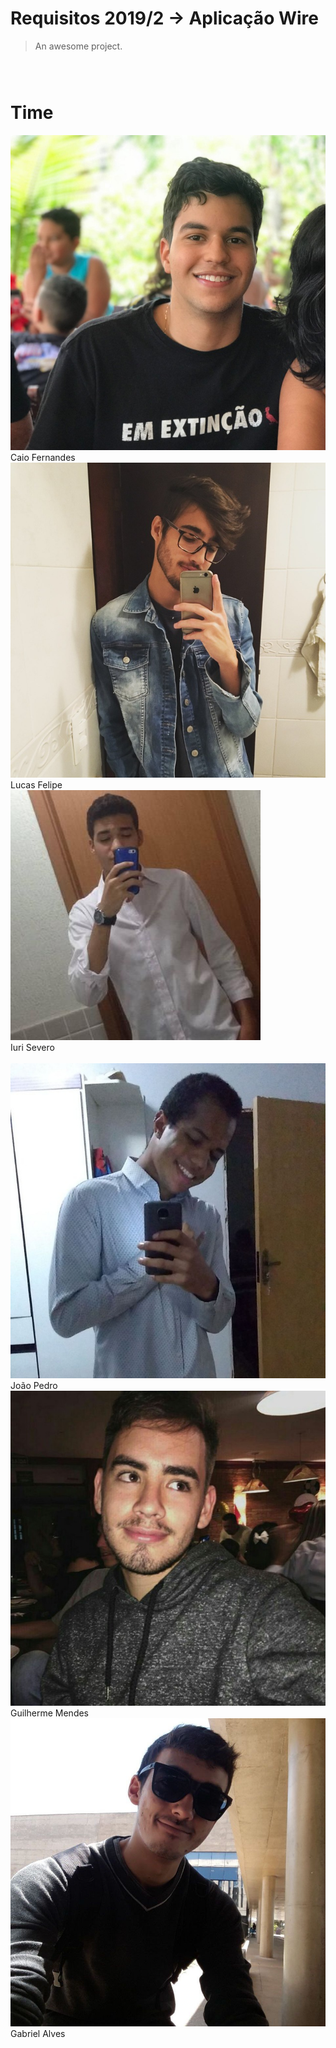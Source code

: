 # Requisitos 2019/2 -> Aplicação  Wire

> An awesome project.
### <pre>     </pre>

<h1 class="display-1 sub-title2">Time</h1>

<div class="container">
  <div class="row">
    <div class="col-sm container-img">
    <img src="docs/assets/img/product/time/caio.jpg" alt="Caio Fernandes" class="img-thumbnail image">
            <div class="middle">
              <div class="text">
                Caio Fernandes
              </div>
            </div>
    </div>
    <div class="col-sm container-img">
    <img src="docs/assets/img/product/time/lucas.jpg" alt="Lucas Felipe" class="img-thumbnail image">  
          <div class="middle">
            <div class="text">
              Lucas Felipe
            </div>
          </div>
    </div>
    <div class="col-sm container-img">
    <img src="docs/assets/img/product/time/iuri.jpg" alt="Iuri Severo" class="img-thumbnail image">
        <div class="middle">
          <div class="text">
            Iuri Severo
          </div>
        </div>
    </div>
  </div>
  <br />
  <div class="row">
    <div class="col-sm container-img">
    <img src="docs/assets/img/product/time/joao_pedro.jpg" alt="João Pedro" class="img-thumbnail image">
        <div class="middle">
          <div class="text">
            João Pedro
          </div>
        </div>
    </div>    
    <div class="col-sm container-img">
    <img src="docs/assets/img/product/time/guilherme.jpg" alt="Guilherme Mendes" class="img-thumbnail image">
        <div class="middle">
            <div class="text">
              Guilherme Mendes
            </div>
        </div>
    </div>
    <div class="col-sm container-img">
    <img src="docs/assets/img/product/time/gabriel.jpg" alt="Gabriel Alves" class="img-thumbnail image">
        <div class="middle">
            <div class="text">
              Gabriel Alves
            </div>
        </div>
    </div>
</div>
